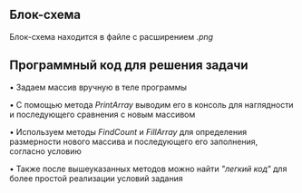 ## Блок-схема
Блок-схема находится в файле с расширением *.png*

## Программный код для решения задачи

• Задаем массив вручную в теле программы

• С помощью метода *PrintArray* выводим его в консоль для наглядности и последующего сравнения с новым массивом

• Используем методы *FindCount* и *FillArray* для определения размерности нового массива и последующего его заполнения, согласно условию

• Также после вышеуказанных методов можно найти *"легкий код"* для более простой реализации условий задания